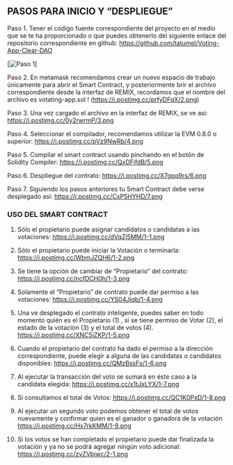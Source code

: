  ## PASOS PARA INICIO Y “DESPLIEGUE”

Paso 1. Tener el código fuente correspondiente del proyecto en el medio que se te ha proporcionado o que puedes obtenerlo del siguiente enlace del repositorio correspondiente en github: https://github.com/tatumel/Voting-App-Clear-DAO

[![Paso 1](https://i.postimg.cc/0QLJGxvZ/1.png)]

Paso 2. En metamask recomendamos crear un nuevo espacio de trabajo únicamente para abrir el Smart Contract, y posteriormente brir el archivo correspondiente desde la interfaz de REMIX, recordamos que el nombre del archivo es votating-app.sol
! (https://i.postimg.cc/prfyDFqX/2.png)

Paso 3. Una vez cargado el archivo en la interfaz de REMIX, se ve así:
https://i.postimg.cc/0y2rwrmP/3.png

Paso 4. Seleccionar el compilador, recomendamos utilizar la EVM 0.8.0 o superior:
https://i.postimg.cc/pVz9NwRb/4.png

Paso 5. Compilar el smart contract usando pinchando en el botón de Solidity Compiler:
https://i.postimg.cc/QxDFjfdB/5.png

Paso 6. Despliegue del contrato:
https://i.postimg.cc/X7gpq9rs/6.png

Paso 7. Siguiendo los pasos anteriores tu Smart Contract debe verse desplegado así:
https://i.postimg.cc/CxP5HYHD/7.png 



### USO DEL SMART CONTRACT

1. Sólo el propietario puede asignar candidatos o candidatas a las votaciones:
https://i.postimg.cc/dVqZj5MM/1-1.png

2. Sólo el propietario puede iniciar la Votación o terminarla:
https://i.postimg.cc/WbmJZQH6/1-2.png

3. Se tiene la opción de cambiar de “Propietario” del contrato:
https://i.postimg.cc/ncfDCH0h/1-3.png

4. Solamente el “Propietario” de contrato puede dar permiso a las votaciones:
https://i.postimg.cc/YS04Jjqb/1-4.png

5. Una ve desplegado el contrato inteligente, puedes saber en todo momento quién es el Propietario (1) , si se tiene permiso de Votar (2), el estado de la votación (3) y el total de votos (4).
https://i.postimg.cc/XNC5jZKP/1-5.png

6. Cuando el propietario del contrato ha dado el permiso a la dirección correspondiente, puede elegir a alguna de las candidatas o candidatos disponibles:
https://i.postimg.cc/QMzBssFs/1-6.png

7. Al ejecutar la transacción del voto se sumará en éste caso a la candidata elegida:
https://i.postimg.cc/x1tJxLYX/1-7.png

8. Si consultamos el total de Votos:
https://i.postimg.cc/QC1K0PxD/1-8.png   

9. Al ejecutar un segundo voto podemos obtener el total de votos nuevamente y confirmar quien es el ganador o ganadora de la votación
https://i.postimg.cc/Hx7rkKMM/1-9.png 

10. Si los votos se han completado el propietario puede dar finalizada la votación y ya no se podrá agregar ningún voto adicional:
https://i.postimg.cc/zvZVbjwc/2-1.png 
